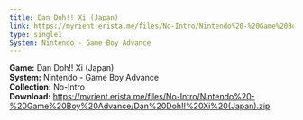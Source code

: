 ```yaml
---
title: Dan Doh!! Xi (Japan)
link: https://myrient.erista.me/files/No-Intro/Nintendo%20-%20Game%20Boy%20Advance/Dan%20Doh!!%20Xi%20(Japan).zip
type: single1
System: Nintendo - Game Boy Advance
---
```

<b>Game:</b> Dan Doh!! Xi (Japan)<br>
<b>System:</b> Nintendo - Game Boy Advance<br>
<b>Collection:</b> No-Intro<br>
<b>Download:</b> https://myrient.erista.me/files/No-Intro/Nintendo%20-%20Game%20Boy%20Advance/Dan%20Doh!!%20Xi%20(Japan).zip